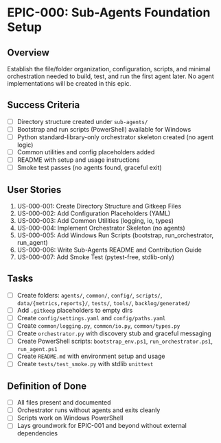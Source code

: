 # EPIC-000: Sub-Agents Foundation Setup

## Overview
Establish the file/folder organization, configuration, scripts, and minimal orchestration needed to build, test, and run the first agent later. No agent implementations will be created in this epic.

## Success Criteria
- [ ] Directory structure created under `sub-agents/`
- [ ] Bootstrap and run scripts (PowerShell) available for Windows
- [ ] Python standard-library-only orchestrator skeleton created (no agent logic)
- [ ] Common utilities and config placeholders added
- [ ] README with setup and usage instructions
- [ ] Smoke test passes (no agents found, graceful exit)

## User Stories
1. US-000-001: Create Directory Structure and Gitkeep Files
2. US-000-002: Add Configuration Placeholders (YAML)
3. US-000-003: Add Common Utilities (logging, io, types)
4. US-000-004: Implement Orchestrator Skeleton (no agents)
5. US-000-005: Add Windows Run Scripts (bootstrap, run_orchestrator, run_agent)
6. US-000-006: Write Sub-Agents README and Contribution Guide
7. US-000-007: Add Smoke Test (pytest-free, stdlib-only)

## Tasks
- [ ] Create folders: `agents/`, `common/`, `config/`, `scripts/`, `data/{metrics,reports}/`, `tests/`, `tools/`, `backlog/generated/`
- [ ] Add `.gitkeep` placeholders to empty dirs
- [ ] Create `config/settings.yaml` and `config/paths.yaml`
- [ ] Create `common/logging.py`, `common/io.py`, `common/types.py`
- [ ] Create `orchestrator.py` with discovery stub and graceful messaging
- [ ] Create PowerShell scripts: `bootstrap_env.ps1`, `run_orchestrator.ps1`, `run_agent.ps1`
- [ ] Create `README.md` with environment setup and usage
- [ ] Create `tests/test_smoke.py` with stdlib `unittest`

## Definition of Done
- [ ] All files present and documented
- [ ] Orchestrator runs without agents and exits cleanly
- [ ] Scripts work on Windows PowerShell
- [ ] Lays groundwork for EPIC-001 and beyond without external dependencies

